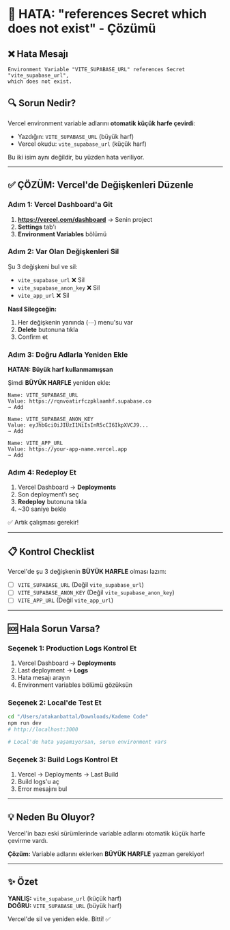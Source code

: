 # 🔧 HATA: "references Secret which does not exist" - Çözümü

## ❌ Hata Mesajı
```
Environment Variable "VITE_SUPABASE_URL" references Secret "vite_supabase_url", 
which does not exist.
```

## 🔍 Sorun Nedir?

Vercel environment variable adlarını **otomatik küçük harfe çevirdi**:
- Yazdığın: `VITE_SUPABASE_URL` (büyük harf)
- Vercel okudu: `vite_supabase_url` (küçük harf)

Bu iki isim aynı değildir, bu yüzden hata veriliyor.

---

## ✅ ÇÖZÜM: Vercel'de Değişkenleri Düzenle

### Adım 1: Vercel Dashboard'a Git
1. **https://vercel.com/dashboard** → Senin project
2. **Settings** tab'ı
3. **Environment Variables** bölümü

### Adım 2: Var Olan Değişkenleri Sil

Şu 3 değişkeni bul ve sil:
- `vite_supabase_url` ❌ Sil
- `vite_supabase_anon_key` ❌ Sil
- `vite_app_url` ❌ Sil

**Nasıl Silegceğin:**
1. Her değişkenin yanında (⋯) menu'su var
2. **Delete** butonuna tıkla
3. Confirm et

### Adım 3: Doğru Adlarla Yeniden Ekle

**HATAN: Büyük harf kullanmamışsan**

Şimdi **BÜYÜK HARFLE** yeniden ekle:

```
Name: VITE_SUPABASE_URL
Value: https://rqnvoatirfczpklaamhf.supabase.co
→ Add
```

```
Name: VITE_SUPABASE_ANON_KEY
Value: eyJhbGciOiJIUzI1NiIsInR5cCI6IkpXVCJ9...
→ Add
```

```
Name: VITE_APP_URL
Value: https://your-app-name.vercel.app
→ Add
```

### Adım 4: Redeploy Et

1. Vercel Dashboard → **Deployments**
2. Son deployment'ı seç
3. **Redeploy** butonuna tıkla
4. ~30 saniye bekle

✅ Artık çalışması gerekir!

---

## 📋 Kontrol Checklist

Vercel'de şu 3 değişkenin **BÜYÜK HARFLE** olması lazım:

- [ ] `VITE_SUPABASE_URL` (Değil `vite_supabase_url`)
- [ ] `VITE_SUPABASE_ANON_KEY` (Değil `vite_supabase_anon_key`)
- [ ] `VITE_APP_URL` (Değil `vite_app_url`)

---

## 🆘 Hala Sorun Varsa?

### Seçenek 1: Production Logs Kontrol Et
1. Vercel Dashboard → **Deployments**
2. Last deployment → **Logs**
3. Hata mesajı arayın
4. Environment variables bölümü gözüksün

### Seçenek 2: Local'de Test Et
```bash
cd "/Users/atakanbattal/Downloads/Kademe Code"
npm run dev
# http://localhost:3000

# Local'de hata yaşamıyorsan, sorun environment vars
```

### Seçenek 3: Build Logs Kontrol Et
1. Vercel → Deployments → Last Build
2. Build logs'u aç
3. Error mesajını bul

---

## 💡 Neden Bu Oluyor?

Vercel'in bazı eski sürümlerinde variable adlarını otomatik küçük harfe çevirme vardı. 

**Çözüm:** Variable adlarını eklerken **BÜYÜK HARFLE** yazman gerekiyor!

---

## ✨ Özet

**YANLIŞ:** `vite_supabase_url` (küçük harf)  
**DOĞRU:** `VITE_SUPABASE_URL` (büyük harf)

Vercel'de sil ve yeniden ekle. Bitti! ✅
